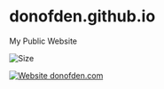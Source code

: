 # donofden.github.io
My Public Website

![Size](https://img.shields.io/github/repo-size/donofden/donofden.github.io.svg?style=flat)

[![Website donofden.com](https://img.shields.io/website-up-down-green-red/http/donofden.com.svg)](http://donofden.com/)
